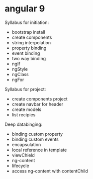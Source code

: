 # angular 9

Syllabus for initiation: 
* bootstrap install
* create components
* string interpolation
* property binding
* event binding
* two way binding
* ngIf
* ngStyle
* ngClass
* ngFor

Syllabus for project:
* create components project
* create navbar for header
* create models
* list recipies


Deep databinging:
* binding custom property
* binding custom events
* encapsulation
* local reference in template
* viewChield
* ng-content
* lifecycle
* access ng-content with contentChild

